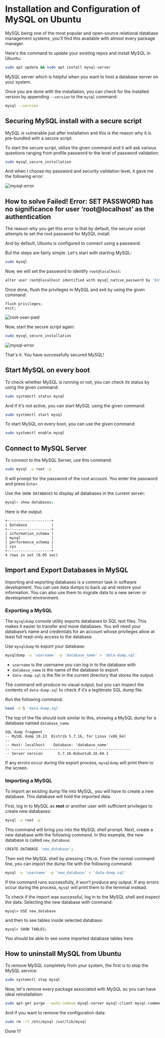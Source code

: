 # Installation and Configuration of MySQL on Ubuntu

MySQL being one of the most popular and open-source relational database management systems, you'll find this available with almost every package manager.

Here's the command to update your existing repos and install MySQL in Ubuntu:

```bash
sudo apt update && sudo apt install mysql-server
```
MySQL server which is helpful when you want to host a database server on your system.

Once you are done with the installation, you can check for the installed version by appending `--version` to the `mysql` command:

```bash
mysql --version
```
## Securing MySQL install with a secure script

MySQL is vulnerable just after installation and this is the reason why it is pre-bundled with a secure script.

To start the secure script, utilize the given command and it will ask various questions ranging from profile password to the level of password validation:

```bash
sudo mysql_secure_installation
```

And when I choose my password and security validation level, it gave me the following error:

![mysql-error](https://user-images.githubusercontent.com/30899788/230740973-aa79f71e-3341-4226-b102-321da43e375d.jpg)

## How to solve Failed! Error: SET PASSWORD has no significance for user ‘root@localhost’ as the authentication

The reason why you get this error is that by default, the secure script attempts to set the root password for MySQL install.

And by default, Ubuntu is configured to connect using a password.

But the steps are fairly simple. Let's start with starting MySQL:

```bash
sudo mysql
```

Now, we will set the password to identify `root@localhost`:

```bash
alter user root@localhost identified with mysql_native_password by 'Enter password here';
```

Once done, flush the privileges in MySQL and exit by using the given command:

```
flush privileges;
exit;
```
![root-user-pwd](https://user-images.githubusercontent.com/30899788/230741022-96313471-6e74-4a59-8191-9a2db49f81a6.jpg)

Now, start the secure script again:

```bash
sudo mysql_secure_installation
```

![mysql-error](https://user-images.githubusercontent.com/30899788/230741065-7656db8d-09e2-45b0-a4a8-59328ea1d412.jpg)

That's it. You have successfully secured MySQL!

## Start MySQL on every boot

To check whether MySQL is running or not, you can check its status by using the given command:

```bash
sudo systemctl status mysql
```

And if it's not active, you can start MySQL using the given command:

```bash
sudo systemctl start mysql
```

To start MySQL on every boot, you can use the given command:

```bash
sudo systemctl enable mysql
```

## Connect to MySQL Server

To connect to the MySQL Server, use this command:

```bash
sudo mysql -u root -p
```
It will prompt for the password of the root account. You enter the password and press `Enter`.

Use the `SHOW DATABASES` to display all databases in the current server:

```bash
mysql> show databases;
```
Here is the output:
```
+--------------------+
| Database           |
+--------------------+
| information_schema |
| mysql              |
| performance_schema |
| sys                |
+--------------------+
4 rows in set (0.05 sec)
```
## Import and Export Databases in MySQL

Importing and exporting databases is a common task in software development. You can use data dumps to back up and restore your information. You can also use them to migrate data to a new server or development environment.

### Exporting a MySQL

The `mysqldump` console utility exports databases to SQL text files. This makes it easier to transfer and move databases. You will need your database’s name and credentials for an account whose privileges allow at least full read-only access to the database.

Use `mysqldump` to export your database:
```bash
mysqldump -u 'username' -p 'database_name' > 'data-dump.sql'
```
- `username` is the username you can log in to the database with
- `database_name` is the name of the database to export
- `data-dump.sql` is the file in the current directory that stores the output.

The command will produce no visual output, but you can inspect the contents of `data-dump.sql` to check if it’s a legitimate SQL dump file.

Run the following command:
```bash
head -n 5 'data-dump.sql'
```
The top of the file should look similar to this, showing a MySQL dump for a database named `database_name`.
```
SQL dump fragment
-- MySQL dump 10.13  Distrib 5.7.16, for Linux (x86_64)
--
-- Host: localhost    Database: 'database_name'
-- ------------------------------------------------------
-- Server version       5.7.16-0ubuntu0.16.04.1
```
If any errors occur during the export process, `mysqldump` will print them to the screen.

### Importing a MySQL

To import an existing dump file into MySQL, you will have to create a new database. This database will hold the imported data.

First, log in to MySQL as **root** or another user with sufficient privileges to create new databases:

```bash
mysql -u root -p
```
This command will bring you into the MySQL shell prompt. Next, create a new database with the following command. In this example, the new database is called `new_database`:

```bash
CREATE DATABASE 'new_database';
```

Then exit the MySQL shell by pressing `CTRL+D`. From the normal command line, you can import the dump file with the following command:
```bash
mysql -u 'username' -p 'new_database' < 'data-dump.sql'
```

If the command runs successfully, it won’t produce any output. If any errors occur during the process, `mysql` will print them to the terminal instead.

To check if the import was successful, log in to the MySQL shell and inspect the data. Selecting the new database with command:
```
mysql> USE new_database
```
 and then to see tables inside selected database:
 ```
 mysql> SHOW TABLES; 
 ```
You should be able to see some imported database tables here.

## How to uninstall MySQL from Ubuntu
To remove MySQL completely from your system, the first is to stop the MySQL service:

```bash
sudo systemctl stop mysql
```

Now, let's remove every package associated with MySQL so you can have ideal reinstallation:

```bash
sudo apt-get purge --auto-remove mysql-server mysql-client mysql-common mysql-server-core-* mysql-client-core-*
```

And if you want to remove the configuration data:

```bash
sudo rm -rf /etc/mysql /var/lib/mysql
```
Done !!!
